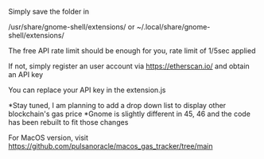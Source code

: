 Simply save the folder in

/usr/share/gnome-shell/extensions/
or
~/.local/share/gnome-shell/extensions/




The free API rate limit should be enough for you, rate limit of 1/5sec applied

If not, simply register an user account via https://etherscan.io/ and obtain an API key

You can replace your API key in the extension.js

*Stay tuned, I am planning to add a drop down list to display other blockchain's gas price
*Gnome is slightly different in 45, 46 and the code has been rebuilt to fit those changes

For MacOS version, visit
https://github.com/pulsanoracle/macos_gas_tracker/tree/main
